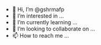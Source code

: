 - 👋 Hi, I’m @gshrmafp
- 👀 I’m interested in ...
- 🌱 I’m currently learning ...
- 💞️ I’m looking to collaborate on ...
- 📫 How to reach me ...

<!---
gshrmafp/gshrmafp is a ✨ special ✨ repository because its `README.md` (this file) appears on your GitHub profile.
You can click the Preview link to take a look at your changes.
--->
